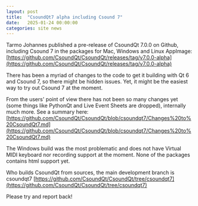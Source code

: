 ```yaml
---
layout: post
title:  "CsoundQt7 alpha including Csound 7"
date:   2025-01-24 00:00:00
categories: site news
---
```


Tarmo Johannes published a pre-release of CsoundQt 7.0.0 on Github, including Csound 7 in the packages for Mac, Windows and Linux AppImage:
[https://github.com/CsoundQt/CsoundQt/releases/tag/v7.0.0-alpha](https://github.com/CsoundQt/CsoundQt/releases/tag/v7.0.0-alpha)

There has been a myriad of changes to the code to get it building with Qt 6 and Csound 7, so  there might be hidden issues. Yet, it might be the easiest way to try out Csound 7 at the moment.

From the users' point of view there has not been so many changes yet (some things like PythonQt and Live Event Sheets are dropped), internally much more. See a summary here: [https://github.com/CsoundQt/CsoundQt/blob/csoundqt7/Changes%20to%20CsoundQt7.md](https://github.com/CsoundQt/CsoundQt/blob/csoundqt7/Changes%20to%20CsoundQt7.md)

The Windows build was the most problematic and does not have Virtual MIDI keyboard nor recording support at the moment. 
None of the packages contains html support yet.

Who builds CsoundQt from sources, the main development branch is csoundqt7 [https://github.com/CsoundQt/CsoundQt/tree/csoundqt7](https://github.com/CsoundQt/CsoundQt/tree/csoundqt7)

Please try and report back!
